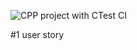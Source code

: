 ![CPP project with CTest CI](https://github.com/came-project/cmd-template/workflows/CPP%20project%20with%20CTest%20CI/badge.svg)

\#1 user story
